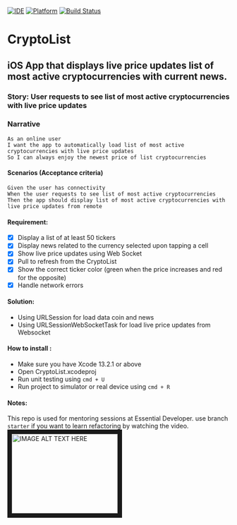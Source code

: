 [![IDE](https://img.shields.io/badge/Xcode-13.2.1-blue.svg)](https://developer.apple.com/xcode/)
[![Platform](https://img.shields.io/badge/iOS-15.2-green.svg)](https://developer.apple.com/ios/)
[![Build Status](https://github.com/IhwanID/CryptoList/actions/workflows/CryptoList.yml/badge.svg)](https://github.com/IhwanID/CryptoList/actions/workflows/CryptoList.yml)

# CryptoList

## iOS App that displays live price updates list of most active cryptocurrencies with current news.

### Story: User requests to see list of most active cryptocurrencies with live price updates

### Narrative

```
As an online user
I want the app to automatically load list of most active cryptocurrencies with live price updates
So I can always enjoy the newest price of list cryptocurrencies
```

#### Scenarios (Acceptance criteria)

```
Given the user has connectivity
When the user requests to see list of most active cryptocurrencies
Then the app should display list of most active cryptocurrencies with live price updates from remote
```

#### Requirement:

- [x] Display a list of at least 50 tickers
- [x] Display news related to the currency selected upon tapping a cell
- [x] Show live price updates using Web Socket
- [x] Pull to refresh from the CryptoList
- [x] Show the correct ticker color (green when the price increases and red for the opposite)
- [x] Handle network errors

#### Solution:

- Using URLSession for load data coin and news
- Using URLSessionWebSocketTask for load live price updates from Websocket

#### How to install :
- Make sure you have Xcode 13.2.1 or above
- Open CryptoList.xcodeproj
- Run unit testing using `cmd + U`
- Run project to simulator or real device using `cmd + R`


#### Notes: 

This repo is used for mentoring sessions at Essential Developer. use branch `starter` if you want to learn refactoring by watching the video.
<a href="http://www.youtube.com/watch?feature=player_embedded&v=7YXYgT2zTAQ" target="_blank">
<img src="http://img.youtube.com/vi/7YXYgT2zTAQ/0.jpg" alt="IMAGE ALT TEXT HERE" width="240" height="180" border="10" />
</a>